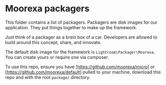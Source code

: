 # Moorexa packagers
This folder contains a list of packagers. Packagers are disk images for our application. They put things together to make up the framework.

Just think of a packager as a brain box of a car. Developers are allowed to build around this concept, share, and innovate.

The default disk image for the framework is ```Lightroom\Packager\Moorexa```. You can create yours or require one via composer.

To use this repo, ensure you have [https://github.com/moorexa/micro] or [https://github.com/moorexa/default] pulled 
to your machine, download this repo and with the root ```package/``` directory.